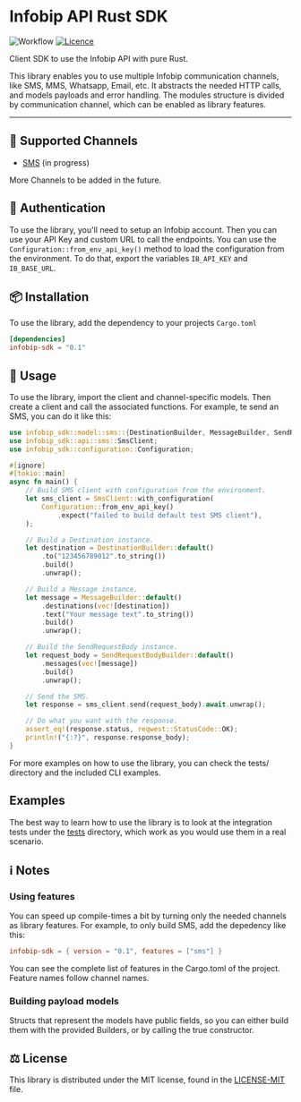 # Infobip API Rust SDK

![Workflow](https://github.com/infobip-community/infobip-api-rust-sdk/actions/workflows/rust.yml/badge.svg)
[![Licence](https://img.shields.io/github/license/infobip-community/infobip-api-rust-sdk)](LICENSE-MIT)

Client SDK to use the Infobip API with pure Rust.

This library enables you to use multiple Infobip communication channels, like SMS, MMS,
Whatsapp, Email, etc. It abstracts the needed HTTP calls, and models payloads and error
handling. The modules structure is divided by communication channel, which can be enabled as
library features.

---

## 📡 Supported Channels
- [SMS](https://www.infobip.com/docs/api/channels/sms) (in progress)

More Channels to be added in the future.

## 🔐 Authentication
To use the library, you'll need to setup an Infobip account. Then you can use your API Key and
custom URL to call the endpoints. You can use the `Configuration::from_env_api_key()` method to
load the configuration from the environment. To do that, export the variables `IB_API_KEY` and
`IB_BASE_URL`.

## 📦 Installation
To use the library, add the dependency to your projects `Cargo.toml`
```toml
[dependencies]
infobip-sdk = "0.1"
```

## 🚀 Usage
To use the library, import the client and channel-specific models. Then create a client and
call the associated functions. For example, te send an SMS, you can do it like this:
```rust
use infobip_sdk::model::sms::{DestinationBuilder, MessageBuilder, SendRequestBodyBuilder};
use infobip_sdk::api::sms::SmsClient;
use infobip_sdk::configuration::Configuration;

#[ignore]
#[tokio::main]
async fn main() {
    // Build SMS client with configuration from the environment.
    let sms_client = SmsClient::with_configuration(
        Configuration::from_env_api_key()
            .expect("failed to build default test SMS client"),
    );

    // Build a Destination instance.
    let destination = DestinationBuilder::default()
        .to("123456789012".to_string())
        .build()
        .unwrap();

    // Build a Message instance.
    let message = MessageBuilder::default()
        .destinations(vec![destination])
        .text("Your message text".to_string())
        .build()
        .unwrap();

    // Build the SendRequestBody instance.
    let request_body = SendRequestBodyBuilder::default()
        .messages(vec![message])
        .build()
        .unwrap();

    // Send the SMS.
    let response = sms_client.send(request_body).await.unwrap();

    // Do what you want with the response.
    assert_eq!(response.status, reqwest::StatusCode::OK);
    println!("{:?}", response.response_body);
}
```

For more examples on how to use the library, you can check the tests/ directory and the
included CLI examples.

## Examples
The best way to learn how to use the library is to look at the integration tests under the
[tests](./tests) directory, which work as you would use them in a real scenario.

## ℹ Notes
### Using features
You can speed up compile-times a bit by turning only the needed channels as library features.
For example, to only build SMS, add the depedency like this:
```toml
infobip-sdk = { version = "0.1", features = ["sms"] }
```
You can see the complete list of features in the Cargo.toml of the project. Feature names
follow channel names.

### Building payload models
Structs that represent the models have public fields, so you can either build them with the
provided Builders, or by calling the true constructor.

## ⚖️ License
This library is distributed under the MIT license, found in the [LICENSE-MIT](LICENSE-MIT) file.

